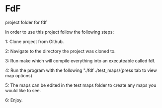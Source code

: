 # FdF
project folder for fdf

In order to use this project follow the following steps:

1: Clone project from Github.

2: Navigate to the directory the project was cloned to.

3: Run make which will compile everything into an executeable called fdf.

4: Run the program with the following "./fdf ./test_maps/(press tab to view map options)

5: The maps can be edited in the test maps folder to create any maps you would like to see.

6: Enjoy.
